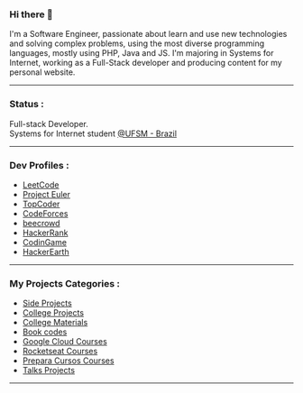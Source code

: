 ### Hi there 👋
I'm a Software Engineer, passionate about learn and use new technologies and solving complex problems, using the most diverse programming languages, mostly using PHP, Java and JS. I'm majoring in Systems for Internet, working as a Full-Stack developer and producing content for my personal website.

___
### Status :
Full-stack Developer.  
Systems for Internet student [@UFSM - Brazil](https://www.ufsm.br/)
___
### Dev Profiles :
- [LeetCode](https://leetcode.com/williamtrindade/)
- [Project Euler](https://projecteuler.net/progress=williamtrindade)
- [TopCoder](https://www.topcoder.com/members/williamtrindade)
- [CodeForces](https://codeforces.com/profile/williamtrindade)
- [beecrowd](https://www.beecrowd.com.br/judge/pt/profile/252375)
- [HackerRank](https://www.hackerrank.com/williamtrindade?hr_r=1)
- [CodinGame](https://www.codingame.com/profile/a04c0575236209e54af513d73195e9a54605392)
- [HackerEarth](https://www.hackerearth.com/@williamtrindade777)
___
### My Projects Categories :
- [Side Projects](https://github.com/williamtrindade?tab=repositories&q=side-project&type=&language=&sort=)
- [College Projects](https://github.com/williamtrindade?tab=repositories&q=college-project-&type=&language=&sort=)
- [College Materials](https://github.com/williamtrindade?tab=repositories&q=discipline+codes+from+UFSM+systems+for+internet+course&type=&language=&sort=)
- [Book codes](https://github.com/williamtrindade?tab=repositories&q=book+codes&type=&language=&sort=)  
- [Google Cloud Courses](https://github.com/williamtrindade?tab=repositories&q=google-cloud-course&type=&language=&sort=)
- [Rocketseat Courses](https://github.com/williamtrindade?tab=repositories&q=rocketseat-&type=&language=&sort=)
- [Prepara Cursos Courses](https://github.com/williamtrindade?tab=repositories&q=prepara-cursos-&type=&language=&sort=)
- [Talks Projects](https://github.com/williamtrindade?tab=repositories&q=talk-&type=&language=&sort=)
___

